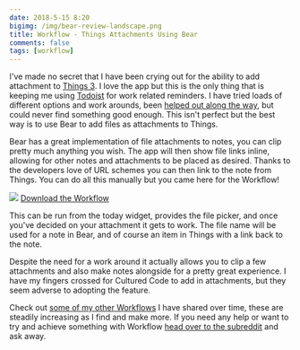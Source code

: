 ```yaml
---
date: 2018-5-15 8:20
bigimg: /img/bear-review-landscape.png
title: Workflow - Things Attachments Using Bear
comments: false
tags: [workflow]
---
```

I've made no secret that I have been crying out for the ability to add attachment to [Things 3](https://itunes.apple.com/gb/app/things-3/id904237743?at=1000ltj4). I love the app but this is the only thing that is keeping me using [Todoist](https://gr36.com/2017-01-14-todoist-review/) for work related reminders. I have tried loads of different options and work arounds, been [helped out along the way](https://twitter.com/syrinxstarman/status/995692751277645824?s=21), but could never find something good enough. This isn't perfect but the best way is to use Bear to add files as attachments to Things. 

Bear has a great implementation of file attachments to notes, you can clip pretty much anything you wish. The app will then show file links inline, allowing for other notes and attachments to be placed as desired. Thanks to the developers love of URL schemes you can then link to the note from Things. You can do all this manually but you came here for the Workflow!

![](https://gr36.com/img/2018-05-15-workflow-things-attachments.png)
[Download the Workflow](https://workflow.is/workflows/2b23f20166734c06be30b71bb80f0d6f)

This can be run from the today widget, provides the file picker, and once you've decided on your attachment it gets to work. The file name will be used for a note in Bear, and of course an item in Things with a link back to the note.

Despite the need for a work around it actually allows you to clip a few attachments and also make notes alongside for a pretty great experience. I have my fingers crossed for Cultured Code to add in attachments, but they seem adverse to adopting the feature. 

Check out [some of my other Workflows](https://gr36.com/workflows) I have shared over time, these are steadily increasing as I find and make more. If you need any help or want to try and achieve something with Workflow [head over to the subreddit](https://www.reddit.com/r/workflow/) and ask away.
